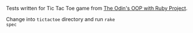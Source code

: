 Tests written for Tic Tac Toe game from [The Odin's OOP with Ruby Project](http://www.theodinproject.com/ruby-programming/oop).

Change into <code>tictactoe</code> directory and run <code>rake spec</code>
